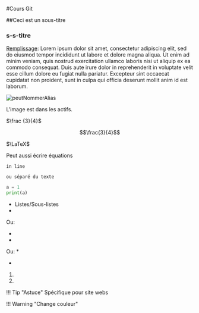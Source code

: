 #Cours Git

##Ceci est un sous-titre

### s-s-titre

[Remplissage](https://loremipsum.io/):
Lorem ipsum dolor sit amet, consectetur adipiscing elit, sed do eiusmod tempor incididunt ut labore et dolore magna aliqua. Ut enim ad minim veniam, quis nostrud exercitation ullamco laboris nisi ut aliquip ex ea commodo consequat. Duis aute irure dolor in reprehenderit in voluptate velit esse cillum dolore eu fugiat nulla pariatur. Excepteur sint occaecat cupidatat non proident, sunt in culpa qui officia deserunt mollit anim id est laborum.

![peutNommerAlias](/Users/lili/Documents/DevTools/CoursGit/Solo1/img.png)

L'image est dans les actifs.



$\frac {3}{4}$

$$\frac{3}{4}$$

$\LaTeX$

Peut aussi écrire équations

`in line`

```ou séparé du texte ```

```python
a = 1
print(a)
```

- Listes/Sous-listes
- 

Ou:

+

+

Ou:
*

*

1.

1.

!!! Tip "Astuce" 
Spécifique pour site webs

!!! Warning "Change couleur"





